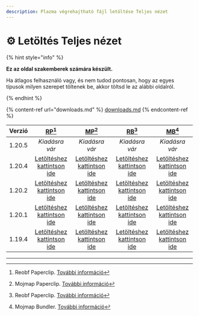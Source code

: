 ```yaml
---
description: Plazma végrehajtható fájl letöltése Teljes nézet
---
```


# ⚙️ Letöltés Teljes nézet

{% hint style="info" %}

**Ez az oldal szakemberek számára készült.**

Ha átlagos felhasználó vagy, és nem tudod pontosan, hogy az egyes típusok milyen szerepet töltenek be,
akkor töltsd le az alábbi oldalról.

{% endhint %}

{% content-ref url="downloads.md" %}
[downloads.md](downloads.md)
{% endcontent-ref %}

| Verzió |                                                              [RP](#user-content-fn-1)[^1]                                                              |                                                               [MP](#user-content-fn-2)[^2]                                                              |                                                             [RB](#user-content-fn-3)[^3]                                                             |                                                              [MB](#user-content-fn-4)[^4]                                                             |
| :----: | :----------------------------------------------------------------------------------------------------------------------------------------------------: | :-----------------------------------------------------------------------------------------------------------------------------------------------------: | :--------------------------------------------------------------------------------------------------------------------------------------------------: | :---------------------------------------------------------------------------------------------------------------------------------------------------: |
| 1.20.5 |                                                                     _Kiadásra vár_                                                                     |                                                                      _Kiadásra vár_                                                                     |                                                                    _Kiadásra vár_                                                                    |                                                                     _Kiadásra vár_                                                                    |
| 1.20.4 | [Letöltéshez kattintson ide](https://github.com/PlazmaMC/Plazma/releases/download/build/1.19.4/latest/plazma-paperclip-1.20.4-R0.1-SNAPSHOT-reobf.jar) | [Letöltéshez kattintson ide](https://github.com/PlazmaMC/Plazma/releases/download/build/1.19.4/latest/plazma-paperclip-1.20.4-R0.1-SNAPSHOT-mojmap.jar) | [Letöltéshez kattintson ide](https://github.com/PlazmaMC/Plazma/releases/download/build/1.19.4/latest/plazma-bundler-1.20.4-R0.1-SNAPSHOT-reobf.jar) | [Letöltéshez kattintson ide](https://github.com/PlazmaMC/Plazma/releases/download/build/1.19.4/latest/plazma-bundler-1.20.4-R0.1-SNAPSHOT-mojmap.jar) |
| 1.20.2 | [Letöltéshez kattintson ide](https://github.com/PlazmaMC/Plazma/releases/download/build/1.19.4/latest/plazma-paperclip-1.20.2-R0.1-SNAPSHOT-reobf.jar) | [Letöltéshez kattintson ide](https://github.com/PlazmaMC/Plazma/releases/download/build/1.19.4/latest/plazma-paperclip-1.20.2-R0.1-SNAPSHOT-mojmap.jar) | [Letöltéshez kattintson ide](https://github.com/PlazmaMC/Plazma/releases/download/build/1.19.4/latest/plazma-bundler-1.20.2-R0.1-SNAPSHOT-reobf.jar) | [Letöltéshez kattintson ide](https://github.com/PlazmaMC/Plazma/releases/download/build/1.19.4/latest/plazma-bundler-1.20.2-R0.1-SNAPSHOT-mojmap.jar) |
| 1.20.1 | [Letöltéshez kattintson ide](https://github.com/PlazmaMC/Plazma/releases/download/build/1.19.4/latest/plazma-paperclip-1.20.1-R0.1-SNAPSHOT-reobf.jar) | [Letöltéshez kattintson ide](https://github.com/PlazmaMC/Plazma/releases/download/build/1.19.4/latest/plazma-paperclip-1.20.1-R0.1-SNAPSHOT-mojmap.jar) | [Letöltéshez kattintson ide](https://github.com/PlazmaMC/Plazma/releases/download/build/1.19.4/latest/plazma-bundler-1.20.1-R0.1-SNAPSHOT-reobf.jar) | [Letöltéshez kattintson ide](https://github.com/PlazmaMC/Plazma/releases/download/build/1.19.4/latest/plazma-bundler-1.20.1-R0.1-SNAPSHOT-mojmap.jar) |
| 1.19.4 | [Letöltéshez kattintson ide](https://github.com/PlazmaMC/Plazma/releases/download/build/1.19.4/latest/plazma-paperclip-1.19.4-R0.1-SNAPSHOT-reobf.jar) | [Letöltéshez kattintson ide](https://github.com/PlazmaMC/Plazma/releases/download/build/1.19.4/latest/plazma-paperclip-1.19.4-R0.1-SNAPSHOT-mojmap.jar) | [Letöltéshez kattintson ide](https://github.com/PlazmaMC/Plazma/releases/download/build/1.19.4/latest/plazma-bundler-1.19.4-R0.1-SNAPSHOT-reobf.jar) | [Letöltéshez kattintson ide](https://github.com/PlazmaMC/Plazma/releases/download/build/1.19.4/latest/plazma-bundler-1.19.4-R0.1-SNAPSHOT-mojmap.jar) |

***

[^1]: Reobf Paperclip. [További információ](/about/administration/getting-started#id-2)

[^2]: Mojmap Paperclip. [További információ](/about/administration/getting-started#id-2)

[^3]: Reobf Paperclip. [További információ](/about/administration/getting-started#id-2)

[^4]: Mojmap Bundler. [További információ](/about/administration/getting-started#id-2)
